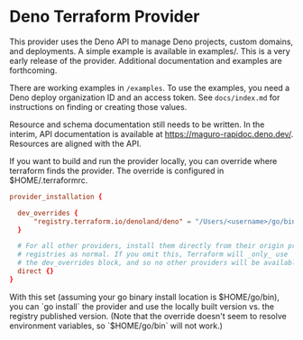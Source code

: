 # Deno Terraform Provider

This provider uses the Deno API to manage Deno projects, custom domains, and
deployments. A simple example is available in examples/. This is a very early
release of the provider. Additional documentation and examples are forthcoming.

There are working examples in `/examples`. To use the examples, you need
a Deno deploy organization ID and an access token. See `docs/index.md` for
instructions on finding or creating those values.

Resource and schema documentation still needs to be written. In the interim,
API documentation is available at https://maguro-rapidoc.deno.dev/. Resources
are aligned with the API.

If you want to build and run the provider locally, you can override where
terraform finds the provider. The override is configured in $HOME/.terraformrc.

```terraform.rc
provider_installation {

  dev_overrides {
      "registry.terraform.io/denoland/deno" = "/Users/<username>/go/bin"
  }

  # For all other providers, install them directly from their origin provider
  # registries as normal. If you omit this, Terraform will _only_ use
  # the dev_overrides block, and so no other providers will be available.
  direct {}
}
```

With this set (assuming your go binary install location is $HOME/go/bin), 
you can `go install` the provider and use the locally built version vs.
the registry published version. (Note that the override doesn't seem to
resolve environment variables, so `$HOME/go/bin` will not work.)
